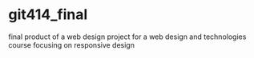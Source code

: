 # git414_final
final product of a web design project for a web design and technologies course focusing on responsive design
